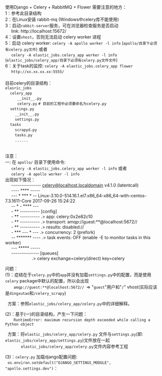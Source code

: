 ####
使用Django + Celery + RabbitMQ + Flower 需要注意的地方：  
1：参考此目录结构  
2：在Linux安装 rabbit-mq (Windows中celery库不能使用)  
3：启动`rabbit-server`服务，可在浏览器检查服务是否启动  
&#160;&#160;&#160;&#160; link: http://localhost:15672/  
4：设置`vhost`，否则无法启动 celery worker 进程  
5：启动 celery worker: `celery -A apollo worker -l info` (`apollo/目录下必须有celery.py文件`) 或者  
&#160;&#160;&#160;&#160;&#160;`celery -A elastic_jobs.celery_app worker -l info` (`elastic_jobs/celery_app/目录下必须有celery.py文件文件`)  
6：关于task的监控: `celery -A elastic_jobs.celery_app flower`  
&#160;&#160;&#160;&#160;&#160;`http://xx.xx.xx.xx:5555/`

####
目前celery的目录结构：  
`elasric_jobs`  
&#160;&#160;&#160;&#160;`celery_app`  
&#160;&#160;&#160;&#160;&#160;&#160;&#160;&#160;&#160;&#160;`__init__.py`  
&#160;&#160;&#160;&#160;&#160;&#160;&#160;&#160;&#160;&#160;`celery.py`  `# 目前的工程中必须要命名为celery.py`  
&#160;&#160;&#160;&#160;`settings.py`  
&#160;&#160;&#160;&#160;&#160;&#160;&#160;&#160;`__init__.py`  
&#160;&#160;&#160;&#160;&#160;&#160;&#160;&#160;`settings.py`  
&#160;&#160;&#160;&#160;`tasks`  
&#160;&#160;&#160;&#160;&#160;&#160;&#160;&#160;`scrapyd.py`  
&#160;&#160;&#160;&#160;&#160;&#160;&#160;&#160;`tasks.py`  
&#160;&#160;&#160;&#160;&#160;&#160;&#160;&#160;`......`  

######
注意：  
一: 在 `apollo/` 目录下使用命令:  
&#160;&#160;&#160;&#160; `celery -A elastic_jobs.celery_app worker -l info` 或者   
&#160;&#160;&#160;&#160; `celery -A apollo worker -l info`  
出现如下情况：  
&#160;&#160;&#160;&#160; --------------- celery@localhost.localdomain v4.1.0 (latentcall)  
&#160;&#160;&#160;&#160; ---- **** -----   
&#160;&#160;&#160;&#160; --- * ***  * -- Linux-3.10.0-514.16.1.el7.x86_64-x86_64-with-centos-7.3.1611-Core 2017-09-26 15:24:22  
&#160;&#160;&#160;&#160; -- * - **** ---   
&#160;&#160;&#160;&#160; - ** ---------- [config]  
&#160;&#160;&#160;&#160; - ** ---------- .> app:         celery:0x2e82c10  
&#160;&#160;&#160;&#160; - ** ---------- .> transport:   amqp://guest:**@localhost:5672//  
&#160;&#160;&#160;&#160; - ** ---------- .> results:     disabled://  
&#160;&#160;&#160;&#160; - *** --- * --- .> concurrency: 2 (prefork)  
&#160;&#160;&#160;&#160; -- ******* ---- .> task events: OFF (enable -E to monitor tasks in this worker)  
&#160;&#160;&#160;&#160; --- ***** -----   
&#160;&#160;&#160;&#160;  -------------- [queues]  
&#160;&#160;&#160;&#160;&#160;&#160;&#160;&#160;&#160;&#160;&#160;&#160;&#160;&#160;&#160;&#160;&#160;&#160;&#160;&#160;&#160; .> celery           exchange=celery(direct) key=celery  

问题：  
(1)：症结在于`celery.py`中的`app`并没有加载`settings.py`中的配置，而是使用`celery` package中默认的配置，所以会出现  
&#160;&#160;&#160;&#160;&#160;&#160;&#160;`amqp://guest:**@localhost:5672// `=> "`guest`"用户和"`/`" vhost(实际应该是`dingxutao`和`/celery_scrapy`)  

&#160;&#160;方案：参照`elastic_jobs/celery_app/celery.py`中的详细解释。  

(2)：基于(一)的目录结构，产生一下问题：  
&#160;&#160;&#160;&#160;&#160;&#160;&#160;`RuntimeError: maximum recursion depth exceeded while calling a Python object`  

&#160;&#160;方案：将`elastic_jobs/celery_app/celery.py` 文件与`settings.py`(即: `elastic_jobs/celery_app/settings.py`)文件放在一起  
&#160;&#160;&#160;&#160;&#160;&#160;&#160;&#160;&#160;&#160;&#160;&#160;&#160;`elastic_jobs/celery_app/celery.py`文件内容参考工程  

(3)：`celery.py` 加载django配置问题:  
 &#160;&#160;`os.environ.setdefault("DJANGO_SETTINGS_MODULE", "apollo.settings.dev")`： 




